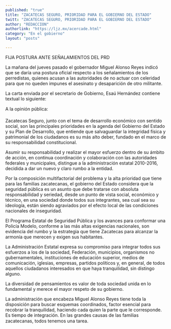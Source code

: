 ```yaml
---
published: "true"
title: "ZACATECAS SEGURO, PRIORIDAD PARA EL GOBIERNO DEL ESTADO"
twitt: "ZACATECAS SEGURO, PRIORIDAD PARA EL GOBIERNO DEL ESTADO"
author: "REDACCION"
authorlink: "https://ljz.mx/acercade.html"
category: "En el gobierno"
layout: "posts"

---
```



  FIJA POSTURA ANTE SEÑALAMIENTOS DEL PRD



La mañana del jueves pasado el gobernador Miguel Alonso Reyes indicó que se daría una postura oficial respecto a los señalamientos de los perredistas, quienes acusan a las autoridades de no actuar con celeridad para que no queden impunes el asesinato y desaparición de otro militante.  

  La carta enviada por el secretario de Gobierno, Esaú Hernández contiene textual lo siguiente:



  A la opinión pública:



  Zacatecas Seguro, junto con el tema de desarrollo económico con sentido social, son las principales prioridades en la agenda del Gobierno del Estado y su Plan de Desarrollo, que entiende que salvaguardar la integridad física y patrimonial de los ciudadanos es su más alto deber, fundado en el marco de su responsabilidad constitucional.



  Asumir su responsabilidad y realizar el mayor esfuerzo dentro de su ámbito de acción, en continua coordinación y colaboración con las autoridades federales y municipales, distingue a la administración estatal 2010-2016, decidida a dar un nuevo y claro rumbo a la entidad.



  Por la composición multifactorial del problema y la alta prioridad que tiene para las familias zacatecanas, el gobierno del Estado considera que la seguridad pública es un asunto que debe tratarse con absoluta responsabilidad y seriedad, desde un punto de vista social, económico y técnico, en una sociedad donde todos sus integrantes, sea cual sea su ideología, están siendo agraviados por el efecto local de las condiciones nacionales de inseguridad.



  El Programa Estatal de Seguridad Pública y los avances para conformar una Policía Modelo, conforme a las más altas exigencias nacionales, son evidencia del rumbo y la estrategia que tiene Zacatecas para alcanzar la armonía que merecen y exigen sus habitantes.



  La Administración Estatal expresa su compromiso para integrar todos sus esfuerzos a los de la sociedad, Federación, municipios, organismos no gubernamentales, instituciones de educación superior, medios de comunicación, iglesias, empresas, partidos políticos y, en general, de todos aquellos ciudadanos interesados en que haya tranquilidad, sin distingo alguno.



  La diversidad de pensamientos es valor de toda sociedad unida en lo fundamental y merece el mayor respeto de su gobierno.



  La administración que encabeza Miguel Alonso Reyes tiene toda la disposición para buscar esquemas coordinados, factor esencial para recobrar la tranquilidad, haciendo cada quien la parte que le corresponde. Es tiempo de integración. En las grandes causas de las familias zacatecanas, todos tenemos una tarea.

